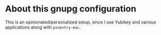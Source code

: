 # About this gnupg configuration

This is an opinionated/personalized setup, since I use Yubikey and various applications along with `pinentry-mac`.
